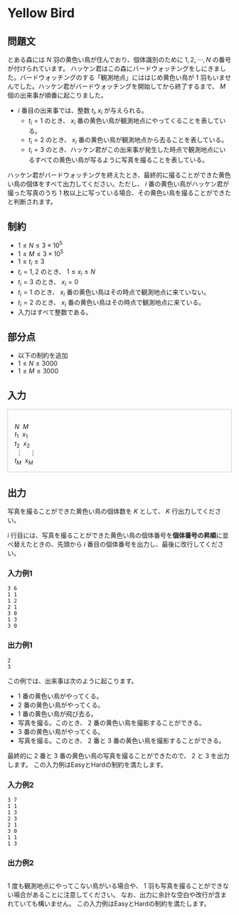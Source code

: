 # Yellow Bird

## 問題文

とある森には $N$ 羽の黄色い鳥が住んでおり、個体識別のために $1,2,\cdots,N$ の番号が付けられています。
ハッケン君はこの森にバードウォッチングをしにきました。バードウォッチングのする「観測地点」にははじめ黄色い鳥が $1$ 羽もいませんでした。ハッケン君がバードウォッチングを開始してから終了するまで、 $M$ 個の出来事が順番に起こりました。

- $i$ 番目の出来事では、整数 $t_i, x_i$ が与えられる。
    - $t_i = 1$ のとき、 $x_i$ 番の黄色い鳥が観測地点にやってくることを表している。
    - $t_i = 2$ のとき、 $x_i$ 番の黄色い鳥が観測地点から去ることを表している。
    - $t_i = 3$ のとき、ハッケン君がこの出来事が発生した時点で観測地点にいるすべての黄色い鳥が写るように写真を撮ることを表している。

ハッケン君がバードウォッチングを終えたとき、最終的に撮ることができた黄色い鳥の個体をすべて出力してください。ただし、 $i$ 番の黄色い鳥がハッケン君が撮った写真のうち $1$ 枚以上に写っている場合、その黄色い鳥を撮ることができたと判断されます。

## 制約
- $1 \le N \le 3 \times 10^5$
- $1 \le M \le 3 \times 10^5$
- $1 \le t_i \le 3$
- $t_i = 1, 2$ のとき、 $1 \le x_i \le N$
- $t_i = 3$ のとき、 $x_i = 0$
- $t_i = 1$ のとき、 $x_i$ 番の黄色い鳥はその時点で観測地点に来ていない。
- $t_i = 2$ のとき、 $x_i$ 番の黄色い鳥はその時点で観測地点に来ている。
- 入力はすべて整数である。

## 部分点

- 以下の制約を追加
- $1 \le N \le 3000$
- $1 \le M \le 3000$

## 入力
<div style="border: 1px #ccc solid; 2px 3px 0 #ddd; font-size: 100%; padding: 16px 0 0 15px;">
    
$N \ \ M$ \
$t_1 \ \ x_1$ \
$t_2 \ \ x_2$ \
$\ \vdots \quad \vdots$ \
$t_M \ \ x_M$

</div>

## 出力
写真を撮ることができた黄色い鳥の個体数を $K$ として、 $K$ 行出力してください。

$i$ 行目には、写真を撮ることができた黄色い鳥の個体番号を**個体番号の昇順**に並べ替えたときの、先頭から $i$ 番目の個体番号を出力し、最後に改行してください。

### 入力例1
```
3 6
1 1
1 2
2 1
3 0
1 3
3 0
```

### 出力例1
```
2
3
```

この例では、出来事は次のように起こります。

- $1$ 番の黄色い鳥がやってくる。
- $2$ 番の黄色い鳥がやってくる。
- $1$ 番の黄色い鳥が飛び去る。
- 写真を撮る。このとき、 $2$ 番の黄色い鳥を撮影することができる。
- $3$ 番の黄色い鳥がやってくる。
- 写真を撮る。このとき、 $2$ 番と $3$ 番の黄色い鳥を撮影することができる。

最終的に $2$ 番と $3$ 番の黄色い鳥の写真を撮ることができたので、 $2$ と $3$ を出力します。
この入力例はEasyとHardの制約を満たします。

### 入力例2
```
3 7
1 1
1 3
2 3
2 1
3 0
1 1
1 3
```

### 出力例2
```
```

$1$ 度も観測地点にやってこない鳥がいる場合や、 $1$ 羽も写真を撮ることができない場合があることに注意してください。
なお、出力に余計な空白や改行が含まれていても構いません。
この入力例はEasyとHardの制約を満たします。